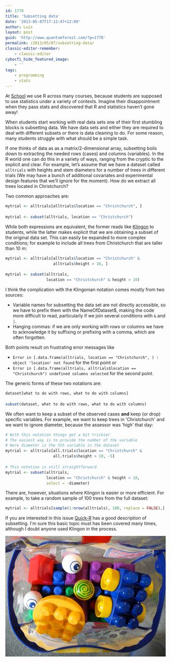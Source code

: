 ```yaml
---
id: 1778
title: 'Subsetting data'
date: '2013-05-07T17:12:47+12:00'
author: Luis
layout: post
guid: 'http://www.quantumforest.com/?p=1778'
permalink: /2013/05/07/subsetting-data/
classic-editor-remember:
    - classic-editor
cybocfi_hide_featured_image:
    - ''
tags:
    - programming
    - stats
---
```


At [School](http://www.forestry.ac.nz/) we use R across many courses, because students are supposed to use statistics under a variety of contexts. Imagine their disappointment when they pass stats and discovered that R and statistics haven’t gone away!

When students start working with real data sets one of their first stumbling blocks is subsetting data. We have data sets and either they are required to deal with different subsets or there is data cleaning to do. For some reason, many students struggle with what should be a simple task.

If one thinks of data as as a matrix/2-dimensional array, subsetting boils down to extracting the needed rows (cases) and columns (variables). In the R world one can do this in a variety of ways, ranging from the cryptic to the explicit and clear. For example, let’s assume that we have a dataset called `alltrials` with heights and stem diameters for a number of trees in different trials (We may have a bunch of additional covariates and experimental design features that we’ll ignore for the moment). How do we extract all trees located in Christchurch?

Two common approaches are:

```r
mytrial <- alltrials[alltrials$location == "Christchurch", ]

mytrial <- subset(alltrials, location == "Christchurch")
```

While both expressions are equivalent, the former reads like <a href="http://en.wikipedia.org/wiki/Klingon_language">Klingon</a> to students, while the latter makes explicit that we are obtaining a subset of the original data set. This can easily be expanded to more complex conditions; for example to include all trees from Christchurch that are taller than 10 m:

```r
mytrial <- alltrials[alltrials$location == "Christchurch" & 
                     alltrials$height > 10, ]

mytrial <- subset(alltrials, 
                  location == "Christchurch" & height > 10)
```

I think the complication with the Klingonian notation comes mostly from two sources:

- Variable names for subsetting the data set are not directly accessible, so we have to prefix them with the NameOfDataset$, making the code more difficult to read, particularly if we join several conditions with `&` and `|`.
- Hanging commas: if we are only working with rows or columns we have to acknowledge it by suffixing or prefixing with a comma, which are often forgotten.

Both points result on frustrating error messages like

- `Error in [.data.frame(alltrials, location == "Christchurch", ) : object 'location' not found` for the first point or
- `Error in [.data.frame(alltrials, alltrials$location == "Christchurch") undefined columns selected` for the second point.

The generic forms of these two notations are:

```r
dataset[what to do with rows, what to do with columns]

subset(dataset, what to do with rows, what to do with columns)
```

We often want to keep a subset of the observed cases **and** keep (or drop) specific variables. For example, we want to keep trees in 'Christchurch' and we want to ignore diameter, because the assessor was 'high' that day:

```r
# With this notation things get a bit trickier
# The easiest way is to provide the number of the variable
# Here diameter is the 5th variable in the dataset
mytrial <- alltrials[all.trials$location == "Christchurch" & 
                     all.trials$height > 10, -5]

# This notation is still straightforward
mytrial <- subset(alltrials, 
                  location == "Christchurch" & height > 10, 
                  select = -diameter)
```

There are, however, situations where Klingon is easier or more efficient. For example, to take a random sample of 100 trees from the full dataset:

```r
mytrial <- alltrials[sample(1:nrow(alltrials), 100, replace = FALSE),]
```

If you are interested in this issue <a href="http://www.statmethods.net/management/subset.html">Quick-R</a> has a good description of subsetting. I'm sure this basic topic must has been covered many times, although I doubt anyone used Klingon in the process.

![Gratuitous picture: building blocks for R.](/assets/images/mega-blocks.jpg)